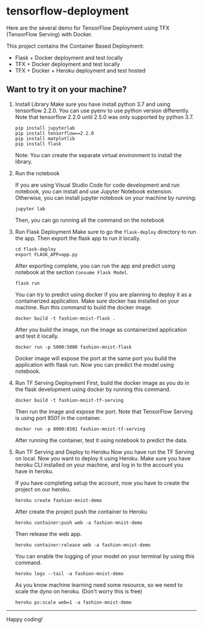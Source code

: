 # tensorflow-deployment

Here are the several demo for TensorFlow Deployment using TFX (TensorFlow Serving) with Docker.

This project contains the Container Based Deployment:
- Flask + Docker deployment and test locally
- TFX + Docker deployment and test locally
- TFX + Docker + Heroku deployment and test hosted 

## Want to try it on your machine?

1. Install Library
    Make sure you have install python 3.7 and using tensorflow 2.2.0. You can use pyenv to use python version differently. Note that tensorflow 2.2.0 until 2.5.0 was only supported by python 3.7.

    ```
    pip install jupyterlab
    pip install tensorflow==2.2.0
    pip install matplotlib
    pip install flask
    ```
    
    Note: You can create the separate virtual environment to install the library.

2. Run the notebook

    If you are using Visual Studio Code for code development and run notebook, you can install and use Jupyter Notebook extension. Otherwise, you can install jupyter notebook on your machine by running:
    
    ```
    jupyter lab
    ```
    
    Then, you can go running all the command on the notebook
    
3. Run Flask Deployment
    Make sure to go the `flask-deploy` directory to run the app. Then export the flask app to run it locally.
    ```
    cd flask-deploy
    export FLASK_APP=app.py
    ```
    After exporting complete, you can run the app and predict using notebook at the section `Consume Flask Model`.
    ```
    flask run
    ```
    
    You can try to predict using docker if you are planning to deploy it as a containerized application. Make sure docker has installed on your machine. Run this command to build the docker image.
    ```
    docker build -t fashion-mnist-flask . 
    ```
    After you build the image, run the image as containerized application and test it locally.
    ```
    docker run -p 5000:5000 fashion-mnist-flask 
    ```
    Docker image will expose the port at the same port you build the application with flask run. Now you can predict the model using notebook.
    
4. Run TF Serving Deployment
    First, build the docker image as you do in the flask development using docker by running this command.
    ```
    docker build -t fashion-mnist-tf-serving 
    ```
    Then run the image and expose the port. Note that TensorFlow Serving is using port 8501 in the container.
    ```
    docker run -p 8080:8501 fashion-mnist-tf-serving
    ```
    After running the container, test it using notebook to predict the data.
    
5. Run TF Serving and Deploy to Heroku
    Now you have run the TF Serving on local. Now you want to deploy it using Heroku. Make sure you have heroku CLI installed on your machine, and log in to the account you have in heroku.
    
    If you have completing setup the account, now you have to create the project on our heroku.
    ```
    heroku create fashion-mnist-demo 
    ```
    After create the project push the container to Heroku
    ```
    heroku container:push web -a fashion-mnist-demo
    ```
    Then release the web app.
    ```
    heroku container:release web -a fashion-mnist-demo
    ```
    You can enable the logging of your model on your terminal by using this command.
    ```
    heroku logs --tail -a fashion-mnist-demo
    ```
    As you know machine learning need some resource, so we need to scale the dyno on heroku. (Don't worry this is free)
    ```
    heroku ps:scale web=1 -a fashion-mnist-demo
    ```
    
---

Happy coding!
